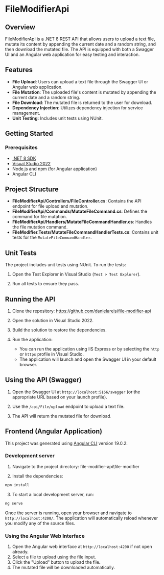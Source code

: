 # FileModifierApi

## Overview

FileModifierApi is a .NET 8 REST API that allows users to upload a text file, mutate its content by appending the current date and a random string, and then download the mutated file. The API is equipped with both a Swagger UI and an Angular web application for easy testing and interaction.

## Features

- **File Upload**: Users can upload a text file through the Swagger UI or Angular web application.
- **File Mutation**: The uploaded file's content is mutated by appending the current date and a random string.
- **File Download**: The mutated file is returned to the user for download.
- **Dependency Injection**: Utilizes dependency injection for service management.
- **Unit Testing**: Includes unit tests using NUnit.

## Getting Started

### Prerequisites

- [.NET 8 SDK](https://dotnet.microsoft.com/download/dotnet/8.0)
- [Visual Studio 2022](https://visualstudio.microsoft.com/vs/)
- Node.js and npm (for Angular application)
- Angular CLI

## Project Structure

- **FileModifierApi/Controllers/FileController.cs**: Contains the API endpoint for file upload and mutation.
- **FileModifierApi/Commands/MutateFileCommand.cs**: Defines the command for file mutation.
- **FileModifierApi/Handlers/MutateFileCommandHandler.cs**: Handles the file mutation command.
- **FileModifier.Tests/MutateFileCommandHandlerTests.cs**: Contains unit tests for the `MutateFileCommandHandler`.

## Unit Tests

The project includes unit tests using NUnit. To run the tests:

1. Open the Test Explorer in Visual Studio (`Test > Test Explorer`).

2. Run all tests to ensure they pass.

## Running the API

1. Clone the repository: https://github.com/danielareis/file-modifier-api

2. Open the solution in Visual Studio 2022.

3. Build the solution to restore the dependencies.

4. Run the application:
   - You can run the application using IIS Express or by selecting the `http` or `https` profile in Visual Studio.
   - The application will launch and open the Swagger UI in your default browser.

## Using the API (Swagger)

1. Open the Swagger UI at `http://localhost:5166/swagger` (or the appropriate URL based on your launch profile).

2. Use the `/api/File/upload` endpoint to upload a text file.

3. The API will return the mutated file for download.

## Frontend (Angular Application)

This project was generated using [Angular CLI](https://github.com/angular/angular-cli) version 19.0.2.

### Development server

1. Navigate to the project directory: file-modifier-api\file-modifier

2. Install the dependencies:

```bash
npm install
```

3. To start a local development server, run:

```bash
ng serve
```

Once the server is running, open your browser and navigate to `http://localhost:4200/`. The application will automatically reload whenever you modify any of the source files.

### Using the Angular Web Interface

1. Open the Angular web interface at `http://localhost:4200` if not open already.
2. Select a file to upload using the file input.
3. Click the "Upload" button to upload the file.
4. The mutated file will be downloaded automatically.